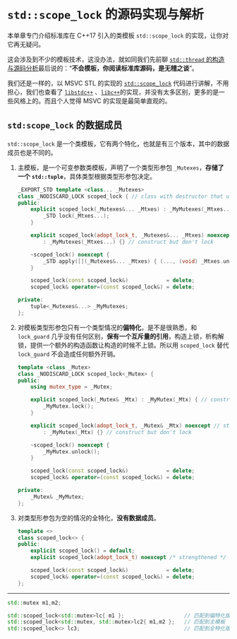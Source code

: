 # `std::scope_lock` 的源码实现与解析

本单章专门介绍标准库在 C++17 引入的类模板 `std::scope_lock` 的实现，让你对它再无疑问。

这会涉及到不少的模板技术，这没办法，就如同我们先前聊 [`std::thread` 的构造与源码分析](01thread的构造与源码解析.md)最后说的：“**不会模板，你阅读标准库源码，是无稽之谈**”。

我们还是一样的，以 MSVC STL 的实现的 [`std::scope_lock`](https://github.com/microsoft/STL/blob/main/stl/inc/mutex#L476-L528) 代码进行讲解，不用担心，我们也查看了 [`libstdc++`](https://github.com/gcc-mirror/gcc/blob/master/libstdc%2B%2B-v3/include/std/mutex#L743-L802) 、[`libc++`](https://github.com/llvm/llvm-project/blob/main/libcxx/include/mutex#L424-L488)的实现，并没有太多区别，更多的是一些风格上的。而且个人觉得 MSVC 的实现是最简单直观的。

## `std:scope_lock` 的数据成员

`std::scope_lock` 是一个类模板，它有两个特化，也就是有三个版本，其中的数据成员也是不同的。

1. 主模板，是一个可变参数类模板，声明了一个类型形参包 `_Mutexes`，**存储了一个 `std::tuple`**，具体类型根据类型形参包决定。

   ```cpp
   _EXPORT_STD template <class... _Mutexes>
   class _NODISCARD_LOCK scoped_lock { // class with destructor that unlocks mutexes
   public:
       explicit scoped_lock(_Mutexes&... _Mtxes) : _MyMutexes(_Mtxes...) { // construct and lock
           _STD lock(_Mtxes...);
       }
   
       explicit scoped_lock(adopt_lock_t, _Mutexes&... _Mtxes) noexcept // strengthened
           : _MyMutexes(_Mtxes...) {} // construct but don't lock
   
       ~scoped_lock() noexcept {
           _STD apply([](_Mutexes&... _Mtxes) { (..., (void) _Mtxes.unlock()); }, _MyMutexes);
       }
   
       scoped_lock(const scoped_lock&)            = delete;
       scoped_lock& operator=(const scoped_lock&) = delete;
   
   private:
       tuple<_Mutexes&...> _MyMutexes;
   };
   ```

2. 对模板类型形参包只有一个类型情况的**偏特化**，是不是很熟悉，和 `lock_guard` 几乎没有任何区别，**保有一个互斥量的引用**，构造上锁，析构解锁，提供一个额外的构造函数让构造的时候不上锁。所以用 `scoped_lock` 替代 `lock_guard` 不会造成任何额外开销。

   ```cpp
   template <class _Mutex>
   class _NODISCARD_LOCK scoped_lock<_Mutex> {
   public:
       using mutex_type = _Mutex;
   
       explicit scoped_lock(_Mutex& _Mtx) : _MyMutex(_Mtx) { // construct and lock
           _MyMutex.lock();
       }
   
       explicit scoped_lock(adopt_lock_t, _Mutex& _Mtx) noexcept // strengthened
           : _MyMutex(_Mtx) {} // construct but don't lock
   
       ~scoped_lock() noexcept {
           _MyMutex.unlock();
       }
   
       scoped_lock(const scoped_lock&)            = delete;
       scoped_lock& operator=(const scoped_lock&) = delete;
   
   private:
       _Mutex& _MyMutex;
   };
   ```

3. 对类型形参包为空的情况的全特化，**没有数据成员**。

   ```cpp
   template <>
   class scoped_lock<> {
   public:
       explicit scoped_lock() = default;
       explicit scoped_lock(adopt_lock_t) noexcept /* strengthened */ {}
   
       scoped_lock(const scoped_lock&)            = delete;
       scoped_lock& operator=(const scoped_lock&) = delete;
   };
   ```

---

```cpp
std::mutex m1,m2;

std::scoped_lock<std::mutex>lc{ m1 };                   // 匹配到偏特化版本  保有一个 std::mutex&
std::scoped_lock<std::mutex, std::mutex>lc2{ m1,m2 };   // 匹配到主模板     保有一个 std::tuple<std::mutex&,std::mutex&>
std::scoped_lock<> lc3;                                 // 匹配到全特化版本  空
```
